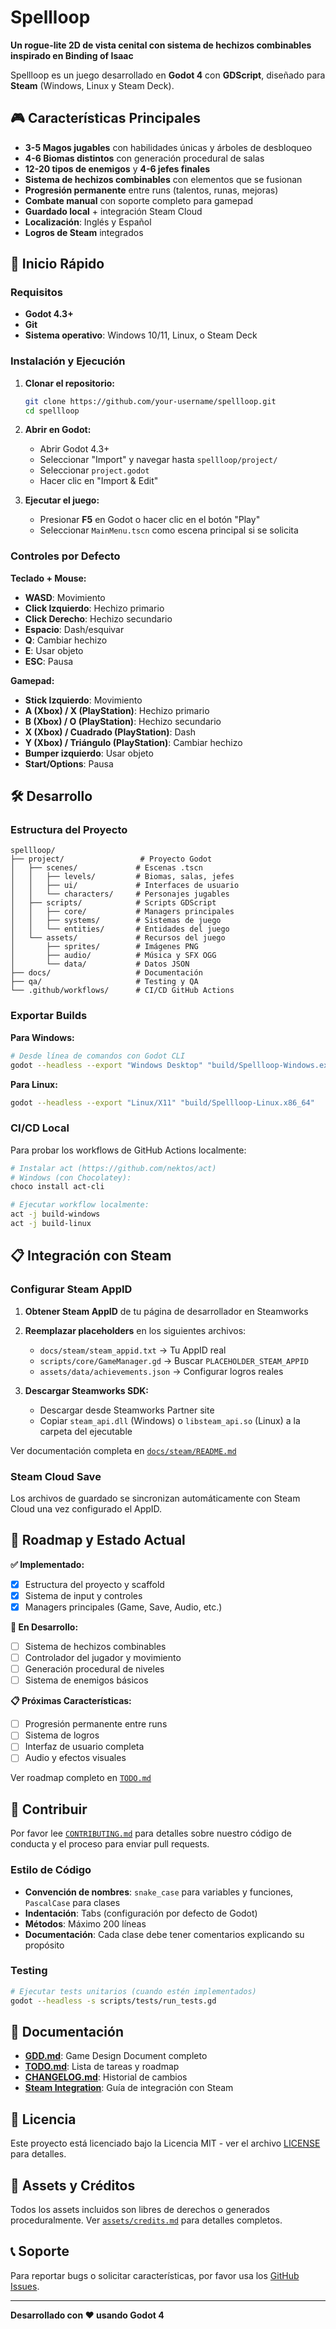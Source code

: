 # Spellloop

**Un rogue-lite 2D de vista cenital con sistema de hechizos combinables inspirado en Binding of Isaac**

Spellloop es un juego desarrollado en **Godot 4** con **GDScript**, diseñado para **Steam** (Windows, Linux y Steam Deck).

## 🎮 Características Principales

- **3-5 Magos jugables** con habilidades únicas y árboles de desbloqueo
- **4-6 Biomas distintos** con generación procedural de salas
- **12-20 tipos de enemigos** y **4-6 jefes finales** 
- **Sistema de hechizos combinables** con elementos que se fusionan
- **Progresión permanente** entre runs (talentos, runas, mejoras)
- **Combate manual** con soporte completo para gamepad
- **Guardado local** + integración Steam Cloud
- **Localización**: Inglés y Español
- **Logros de Steam** integrados

## 🚀 Inicio Rápido

### Requisitos
- **Godot 4.3+** 
- **Git**
- **Sistema operativo**: Windows 10/11, Linux, o Steam Deck

### Instalación y Ejecución

1. **Clonar el repositorio:**
   ```bash
   git clone https://github.com/your-username/spellloop.git
   cd spellloop
   ```

2. **Abrir en Godot:**
   - Abrir Godot 4.3+
   - Seleccionar "Import" y navegar hasta `spellloop/project/`
   - Seleccionar `project.godot`
   - Hacer clic en "Import & Edit"

3. **Ejecutar el juego:**
   - Presionar **F5** en Godot o hacer clic en el botón "Play"
   - Seleccionar `MainMenu.tscn` como escena principal si se solicita

### Controles por Defecto

**Teclado + Mouse:**
- **WASD**: Movimiento
- **Click Izquierdo**: Hechizo primario
- **Click Derecho**: Hechizo secundario
- **Espacio**: Dash/esquivar
- **Q**: Cambiar hechizo
- **E**: Usar objeto
- **ESC**: Pausa

**Gamepad:**
- **Stick Izquierdo**: Movimiento
- **A (Xbox) / X (PlayStation)**: Hechizo primario
- **B (Xbox) / O (PlayStation)**: Hechizo secundario
- **X (Xbox) / Cuadrado (PlayStation)**: Dash
- **Y (Xbox) / Triángulo (PlayStation)**: Cambiar hechizo
- **Bumper izquierdo**: Usar objeto
- **Start/Options**: Pausa

## 🛠️ Desarrollo

### Estructura del Proyecto

```
spellloop/
├── project/                 # Proyecto Godot
│   ├── scenes/             # Escenas .tscn
│   │   ├── levels/         # Biomas, salas, jefes
│   │   ├── ui/             # Interfaces de usuario
│   │   └── characters/     # Personajes jugables
│   ├── scripts/            # Scripts GDScript
│   │   ├── core/           # Managers principales
│   │   ├── systems/        # Sistemas de juego
│   │   └── entities/       # Entidades del juego
│   └── assets/             # Recursos del juego
│       ├── sprites/        # Imágenes PNG
│       ├── audio/          # Música y SFX OGG
│       └── data/           # Datos JSON
├── docs/                   # Documentación
├── qa/                     # Testing y QA
└── .github/workflows/      # CI/CD GitHub Actions
```

### Exportar Builds

**Para Windows:**
```bash
# Desde línea de comandos con Godot CLI
godot --headless --export "Windows Desktop" "build/Spellloop-Windows.exe"
```

**Para Linux:**
```bash
godot --headless --export "Linux/X11" "build/Spellloop-Linux.x86_64"
```

### CI/CD Local

Para probar los workflows de GitHub Actions localmente:

```bash
# Instalar act (https://github.com/nektos/act)
# Windows (con Chocolatey):
choco install act-cli

# Ejecutar workflow localmente:
act -j build-windows
act -j build-linux
```

## 📋 Integración con Steam

### Configurar Steam AppID

1. **Obtener Steam AppID** de tu página de desarrollador en Steamworks
2. **Reemplazar placeholders** en los siguientes archivos:
   - `docs/steam/steam_appid.txt` → Tu AppID real
   - `scripts/core/GameManager.gd` → Buscar `PLACEHOLDER_STEAM_APPID`
   - `assets/data/achievements.json` → Configurar logros reales

3. **Descargar Steamworks SDK:**
   - Descargar desde Steamworks Partner site
   - Copiar `steam_api.dll` (Windows) o `libsteam_api.so` (Linux) a la carpeta del ejecutable

Ver documentación completa en [`docs/steam/README.md`](docs/steam/README.md)

### Steam Cloud Save

Los archivos de guardado se sincronizan automáticamente con Steam Cloud una vez configurado el AppID.

## 🎯 Roadmap y Estado Actual

**✅ Implementado:**
- [x] Estructura del proyecto y scaffold
- [x] Sistema de input y controles
- [x] Managers principales (Game, Save, Audio, etc.)

**🔄 En Desarrollo:**
- [ ] Sistema de hechizos combinables
- [ ] Controlador del jugador y movimiento
- [ ] Generación procedural de niveles
- [ ] Sistema de enemigos básicos

**📋 Próximas Características:**
- [ ] Progresión permanente entre runs
- [ ] Sistema de logros
- [ ] Interfaz de usuario completa
- [ ] Audio y efectos visuales

Ver roadmap completo en [`TODO.md`](TODO.md)

## 🤝 Contribuir

Por favor lee [`CONTRIBUTING.md`](CONTRIBUTING.md) para detalles sobre nuestro código de conducta y el proceso para enviar pull requests.

### Estilo de Código

- **Convención de nombres**: `snake_case` para variables y funciones, `PascalCase` para clases
- **Indentación**: Tabs (configuración por defecto de Godot)
- **Métodos**: Máximo 200 líneas
- **Documentación**: Cada clase debe tener comentarios explicando su propósito

### Testing

```bash
# Ejecutar tests unitarios (cuando estén implementados)
godot --headless -s scripts/tests/run_tests.gd
```

## 📖 Documentación

- **[GDD.md](docs/GDD.md)**: Game Design Document completo
- **[TODO.md](TODO.md)**: Lista de tareas y roadmap
- **[CHANGELOG.md](CHANGELOG.md)**: Historial de cambios
- **[Steam Integration](docs/steam/README.md)**: Guía de integración con Steam

## 📝 Licencia

Este proyecto está licenciado bajo la Licencia MIT - ver el archivo [LICENSE](LICENSE) para detalles.

## 🎵 Assets y Créditos

Todos los assets incluidos son libres de derechos o generados proceduralmente. Ver [`assets/credits.md`](assets/credits.md) para detalles completos.

## 📞 Soporte

Para reportar bugs o solicitar características, por favor usa los [GitHub Issues](https://github.com/your-username/spellloop/issues).

---

**Desarrollado con ❤️ usando Godot 4**